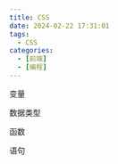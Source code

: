 ```yaml
---
title: CSS
date: 2024-02-22 17:31:01
tags: 
  - CSS
categories: 
  - [前端]
  - [编程]
---
```


变量

数据类型

函数

语句